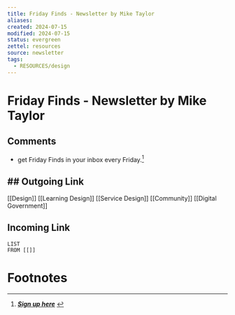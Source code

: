```yaml
---
title: Friday Finds - Newsletter by Mike Taylor
aliases: 
created: 2024-07-15
modified: 2024-07-15
status: evergreen
zettel: resources
source: newsletter
tags:
  - RESOURCES/design
---
```

# Friday Finds - Newsletter by Mike Taylor
## Comments
- get Friday Finds in your inbox every Friday.[^1]
## ## Outgoing Link
[[Design]]
[[Learning Design]]
[[Service Design]]
[[Community]]
[[Digital Government]]
## Incoming Link
```dataview
LIST
FROM [[]]
```
# Footnotes

[^1]: _**[Sign up here](https://miketaylor.beehiiv.com/)**_ 